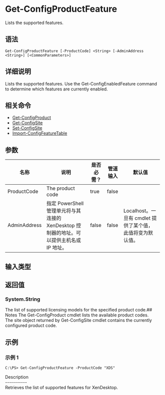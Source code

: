 # Get-ConfigProductFeature

Lists the supported features.

## 语法

    Get-ConfigProductFeature [-ProductCode] <String> [-AdminAddress <String>] [<CommonParameters>]
    

## 详细说明

Lists the supported features. Use the Get-ConfigEnabledFeature command to determine which features are currently enabled.

## 相关命令

- [Get-ConfigProduct](Get-ConfigProduct.html)
- [Get-ConfigSite](Get-ConfigSite.html)
- [Set-ConfigSite](Set-ConfigSite.html)
- [Import-ConfigFeatureTable](Import-ConfigFeatureTable.html)

## 参数

| 名称           | 说明                                                         | 是否必需？ | 管道输入  | 默认值                                   |
| ------------ | ---------------------------------------------------------- | ----- | ----- | ------------------------------------- |
| ProductCode  | The product code                                           | true  | false |                                       |
| AdminAddress | 指定 PowerShell 管理单元将与其连接的 XenDesktop 控制器的地址。可以提供主机名或 IP 地址。 | false | false | Localhost。一旦有 cmdlet 提供了某个值，此值将变为默认值。 |

## 输入类型

### 

## 返回值

### System.String

The list of supported licensing models for the specified product code.## Notes The Get-ConfigProduct cmdlet lists the available product codes.  
The site object returned by Get-ConfigSite cmdlet contains the currently configured product code.

## 示例

### 示例 1

    C:\PS> Get-ConfigProductFeature -ProductCode "XDS"
    

Description  
\---\---\-----  
Retrieves the list of supported features for XenDesktop.